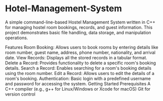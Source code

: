 # Hotel-Management-System
A simple command-line-based Hostel Management System written in C++ for managing hostel room bookings, records, and guest information. This project demonstrates basic file handling, data storage, and manipulation operations.

Features
Room Booking: Allows users to book rooms by entering details like room number, guest name, address, phone number, nationality, and arrival date.
View Records: Displays all the stored records in a tabular format.
Delete a Record: Provides functionality to delete a specific room's booking details.
Search a Record: Enables searching for a room's booking details using the room number.
Edit a Record: Allows users to edit the details of a room's booking.
Authentication: Basic login with a predefined username and password for accessing the system.
Getting Started
Prerequisites
A C++ compiler (e.g., g++ for Linux/Windows or Xcode for macOS)
Git for version control
